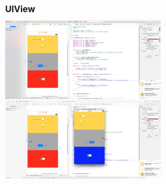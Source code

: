 # UIView

![1](https://github.com/jluisfgarza/Swift/blob/master/UIView/1.png?raw=true)
![2](https://github.com/jluisfgarza/Swift/blob/master/UIView/2.png?raw=true)
